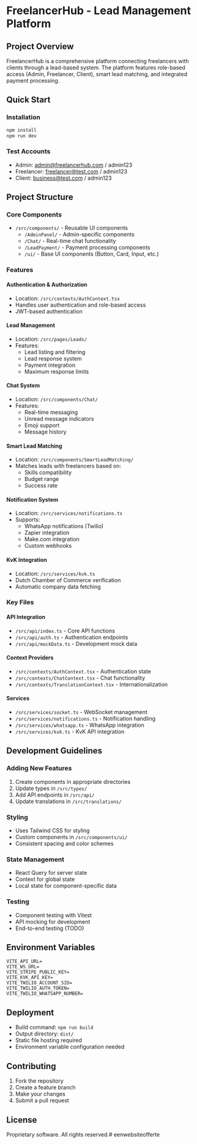 # FreelancerHub - Lead Management Platform

## Project Overview
FreelancerHub is a comprehensive platform connecting freelancers with clients through a lead-based system. The platform features role-based access (Admin, Freelancer, Client), smart lead matching, and integrated payment processing.

## Quick Start

### Installation
```bash
npm install
npm run dev
```

### Test Accounts
- Admin: admin@freelancerhub.com / admin123
- Freelancer: freelancer@test.com / admin123
- Client: business@test.com / admin123

## Project Structure

### Core Components
- `/src/components/` - Reusable UI components
  - `/AdminPanel/` - Admin-specific components
  - `/Chat/` - Real-time chat functionality
  - `/LeadPayment/` - Payment processing components
  - `/ui/` - Base UI components (Button, Card, Input, etc.)

### Features

#### Authentication & Authorization
- Location: `/src/contexts/AuthContext.tsx`
- Handles user authentication and role-based access
- JWT-based authentication

#### Lead Management
- Location: `/src/pages/Leads/`
- Features:
  - Lead listing and filtering
  - Lead response system
  - Payment integration
  - Maximum response limits

#### Chat System
- Location: `/src/components/Chat/`
- Features:
  - Real-time messaging
  - Unread message indicators
  - Emoji support
  - Message history

#### Smart Lead Matching
- Location: `/src/components/SmartLeadMatching/`
- Matches leads with freelancers based on:
  - Skills compatibility
  - Budget range
  - Success rate

#### Notification System
- Location: `/src/services/notifications.ts`
- Supports:
  - WhatsApp notifications (Twilio)
  - Zapier integration
  - Make.com integration
  - Custom webhooks

#### KvK Integration
- Location: `/src/services/kvk.ts`
- Dutch Chamber of Commerce verification
- Automatic company data fetching

### Key Files

#### API Integration
- `/src/api/index.ts` - Core API functions
- `/src/api/auth.ts` - Authentication endpoints
- `/src/api/mockData.ts` - Development mock data

#### Context Providers
- `/src/contexts/AuthContext.tsx` - Authentication state
- `/src/contexts/ChatContext.tsx` - Chat functionality
- `/src/contexts/TranslationContext.tsx` - Internationalization

#### Services
- `/src/services/socket.ts` - WebSocket management
- `/src/services/notifications.ts` - Notification handling
- `/src/services/whatsapp.ts` - WhatsApp integration
- `/src/services/kvk.ts` - KvK API integration

## Development Guidelines

### Adding New Features
1. Create components in appropriate directories
2. Update types in `/src/types/`
3. Add API endpoints in `/src/api/`
4. Update translations in `/src/translations/`

### Styling
- Uses Tailwind CSS for styling
- Custom components in `/src/components/ui/`
- Consistent spacing and color schemes

### State Management
- React Query for server state
- Context for global state
- Local state for component-specific data

### Testing
- Component testing with Vitest
- API mocking for development
- End-to-end testing (TODO)

## Environment Variables
```env
VITE_API_URL=
VITE_WS_URL=
VITE_STRIPE_PUBLIC_KEY=
VITE_KVK_API_KEY=
VITE_TWILIO_ACCOUNT_SID=
VITE_TWILIO_AUTH_TOKEN=
VITE_TWILIO_WHATSAPP_NUMBER=
```

## Deployment
- Build command: `npm run build`
- Output directory: `dist/`
- Static file hosting required
- Environment variable configuration needed

## Contributing
1. Fork the repository
2. Create a feature branch
3. Make your changes
4. Submit a pull request

## License
Proprietary software. All rights reserved.# eenwebsiteofferte

